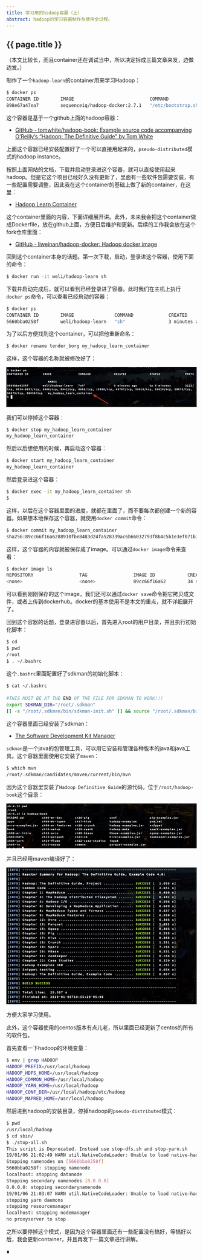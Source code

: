 ```yaml
---
title: 学习用的hadoop容器（上）
abstract: hadoop的学习容器制作与使用全过程。
---
```


## {{ page.title }}


（本文比较长，而且container还在调试当中，所以决定拆成三篇文章来发，边做边发。）

制作了一个`hadoop-learn`的container用来学习Hadoop：

```bash
$ docker ps
CONTAINER ID        IMAGE                            COMMAND                  CREATED             STATUS              PORTS                                                                                                                                NAMES
898e67a47ea7        sequenceiq/hadoop-docker:2.7.1   "/etc/bootstrap.sh -…"   15 hours ago        Up 14 minutes       2122/tcp, 8030-8033/tcp, 8040/tcp, 8042/tcp, 8088/tcp, 19888/tcp, 49707/tcp, 50010/tcp, 50020/tcp, 50070/tcp, 50075/tcp, 50090/tcp   hadoop-learn
```

这个容器是基于一个github上面的hadoop容器：

- [GitHub - tomwhite/hadoop-book: Example source code accompanying O’Reilly’s “Hadoop: The Definitive Guide” by Tom White](https://github.com/tomwhite/hadoop-book)

上面这个容器已经安装配置好了一个可以直接用起来的，`pseudo-distributed`模式的hadoop instance。

按照上面网站的文档，下载并启动登录进这个容器，就可以直接使用起来hadoop。但是它这个项目已经好久没有更新了，里面有一些软件包需要安装，有一些配置需要调整，因此我在这个container的基础上做了新的container，在这里：

- [Hadoop Learn Container](https://cloud.docker.com/repository/docker/weli/hadoop-learn)

这个container里面的内容，下面详细展开讲。此外，未来我会把这个container做成Dockerfile，放在github上面，方便日后维护和更新。后续的工作我会放在这个fork仓库里面：

- [GitHub - liweinan/hadoop-docker: Hadoop docker image](https://github.com/liweinan/hadoop-docker)

回到这个container本身的话题。第一次下载，启动，登录进这个容器，使用下面的命令：

```bash
$ docker run -it weli/hadoop-learn sh
```

下载并启动完成后，就可以看到已经登录进了容器。此时我们在主机上执行`docker ps`命令，可以查看已经启动的容器：

```bash
$ docker ps
CONTAINER ID        IMAGE               COMMAND             CREATED             STATUS              PORTS                                                                                                                                NAMES
5660bba0258f        weli/hadoop-learn   "sh"                3 minutes ago       Up 3 minutes        2122/tcp, 8030-8033/tcp, 8040/tcp, 8042/tcp, 8088/tcp, 19888/tcp, 49707/tcp, 50010/tcp, 50020/tcp, 50070/tcp, 50075/tcp, 50090/tcp   tender_borg
```

为了以后方便找到这个container，可以把他重新命名：

```bash
$ docker rename tender_borg my_hadoop_learn_container
```

这样，这个容器的名称就被修改好了：

![](https://raw.githubusercontent.com/liweinan/blogpicbackup/master/data/75C2E52D-C9C9-4F2E-9BAA-7022BC515245.png)

我们可以停掉这个容器：

```bash
$ docker stop my_hadoop_learn_container
my_hadoop_learn_container
```

然后以后想使用的时候，再启动这个容器：

```bash
$ docker start my_hadoop_learn_container
my_hadoop_learn_container
```

然后登录进这个容器：

```bash
$ docker exec -it my_hadoop_learn_container sh
$ 
```

这样，以后在这个容器里面的进度，就都在里面了，而不要每次都创建一个新的容器。如果想本地保存这个容器，就使用`docker commit`命令：

```bash
$ docker commit my_hadoop_learn_container
sha256:89cc66f16a6288910fbe8483d24fa528339ac6b66032793f8b4c5b1e3ef071b7
```

这样，这个容器的内容就被保存成了image。可以通过`docker image`命令来查看：

```bash
$ docker image ls
REPOSITORY                 TAG                 IMAGE ID            CREATED             SIZE
<none>                     <none>              89cc66f16a62        34 seconds ago      2.99GB
```

可以看到刚刚保存的这个image，我们还可以通过`docker save`命令把它拷贝成文件，或者上传到dockerhub。docker的基本使用不是本文的重点，就不详细展开了。

回到这个容器的话题，登录进容器以后，首先进入root的用户目录，并且执行初始化脚本：

```bash
$ cd
$ pwd
/root
$ . ~/.bashrc
```

这个`.bashrc`里面配置好了sdkman的初始化脚本：

```bash
$ cat ~/.bashrc

#THIS MUST BE AT THE END OF THE FILE FOR SDKMAN TO WORK!!!
export SDKMAN_DIR="/root/.sdkman"
[[ -s "/root/.sdkman/bin/sdkman-init.sh" ]] && source "/root/.sdkman/bin/sdkman-init.sh"
```

这个容器里面已经安装了sdkman：

- [The Software Development Kit Manager](https://sdkman.io/)

`sdkman`是一个java的包管理工具，可以用它安装和管理各种版本的java和java工具。这个容器里面使用它安装了`maven`：

```bash
$ which mvn
/root/.sdkman/candidates/maven/current/bin/mvn
```

因为这个容器里安装了`Hadoop Definitive Guide`的源代码，位于`/root/hadoop-book`这个目录：

![](https://raw.githubusercontent.com/liweinan/blogpicbackup/master/data/55E50631-DE9D-4618-BCB7-5F254CE67DF8.png)

并且已经用maven编译好了：

![](https://raw.githubusercontent.com/liweinan/blogpicbackup/master/data/C3395662-8EE7-4EFA-B0DC-BAA4A69B00E8.png)

方便大家学习使用。

此外，这个容器使用的centos版本有点儿老，所以里面已经更新了centos的所有的软件包。

首先查看一下hadoop的环境变量：

```bash
$ env | grep HADOOP
HADOOP_PREFIX=/usr/local/hadoop
HADOOP_HDFS_HOME=/usr/local/hadoop
HADOOP_COMMON_HOME=/usr/local/hadoop
HADOOP_YARN_HOME=/usr/local/hadoop
HADOOP_CONF_DIR=/usr/local/hadoop/etc/hadoop
HADOOP_MAPRED_HOME=/usr/local/hadoop
```

然后进到hadoop的安装目录，停掉hadoop的`pseudo-distributed`模式：

```bash
$ pwd
/usr/local/hadoop
$ cd sbin/
$ ./stop-all.sh
This script is Deprecated. Instead use stop-dfs.sh and stop-yarn.sh
19/01/06 21:02:49 WARN util.NativeCodeLoader: Unable to load native-hadoop library for your platform... using builtin-java classes where applicable
Stopping namenodes on [5660bba0258f]
5660bba0258f: stopping namenode
localhost: stopping datanode
Stopping secondary namenodes [0.0.0.0]
0.0.0.0: stopping secondarynamenode
19/01/06 21:03:07 WARN util.NativeCodeLoader: Unable to load native-hadoop library for your platform... using builtin-java classes where applicable
stopping yarn daemons
stopping resourcemanager
localhost: stopping nodemanager
no proxyserver to stop
```

之所以要停掉这个模式，是因为这个容器里面还有一些配置没有搞好，等搞好以后，我会更新container，并且再发下一篇文章进行讲解。

∎
